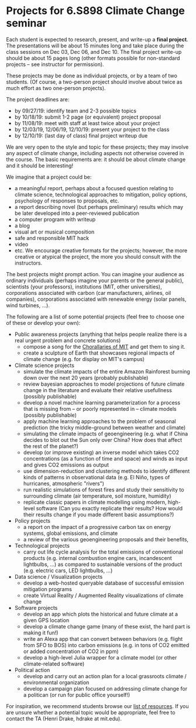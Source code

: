 # Projects for 6.S898 Climate Change seminar

Each student is expected to research, present, and write-up a **final project**. The presentations will be about 15 minutes long and take place during the class sessions on Dec 03, Dec 06, and Dec 10. The final project write-up should be about 15 pages long (other formats possible for non-standard projects – see instructor for permission).

These projects may be done as individual projects, or by a team of two students.
(Of course, a two-person project should involve about twice as much effort as two
one-person projects).

The project deadlines are:
* by 09/27/19: identify team and 2-3 possible topics
* by 10/18/19: submit 1-2 page (or equivalent) project proposal
* by 11/08/19: meet with staff at least twice about your project
* by 12/03/19, 12/06/19, 12/10/19: present your project to the class
* by 12/10/19: (last day of class) final project writeup due

We are very open to the style and topic for these projects; they may involve any
aspect of climate change, including aspects not otherwise covered in the course. The basic requirements are: it should be about climate change and it should be interesting!

We imagine that a project could be:
* a meaningful report, perhaps about a focused question relating to climate science, technological approaches to mitigation, policy options, psychology of responses to proposals, etc.
* a report describing novel (but perhaps preliminary) results which may be later developed into a peer-reviewed publication
* a computer program with writeup
* a blog
* visual art or musical composition
* safe and responsible MIT hack
* video
* etc.
We encourage creative formats for the projects; however, the more creative or atypical the project, the more you should consult with the instructors.

The best projects might prompt action.  You can imagine your audience as ordinary individuals (perhaps imagine your parents or the general public), scientists (your professors), institutions (MIT, other universities), corporations associated with carbon (car manufacturers, airlines, oil companies), corporations associated with renewable energy (solar panels, wind turbines, ...). 

The following are a list of some potential projects (feel free to choose one of these or develop your own):
* Public awareness projects (anything that helps people realize there is a real urgent problem and concrete solutions)
  * compose a song for the [Chorallaries of MIT](http://web.mit.edu/choral/www/index.html) and get them to sing it.
  * create a sculpture of Earth that showcases regional impacts of climate change (e.g. for display on MIT's campus)
* Climate science projects
  * simulate the climate impacts of the entire Amazon Rainforest burning down over the next 20 years (probably publishable)
  * review bayesian approaches to model projections of future climate change in the literature and evaluate their relative usefullness (possibly publishable)
  * develop a novel machine learning parameterization for a process that is missing from – or poorly represented in – climate models (possibly publishable)
  * apply machine learning approaches to the problem of seasonal prediction (the tricky middle-ground between weather and climate)
  * simulating the climate impacts of geoengineering (e.g. what if China decides to blot out the Sun only over China? How does that affect the rest of the planet?)
  * develop (or improve existing) an inverse model which takes CO2 concentrations (as a function of time and space) and winds as input and gives CO2 emissions as output
  * use dimension-reduction and clustering methods to identify different kinds of patterns in observational data (e.g. El Niño, types of hurricanes, atmospheric "rivers")
  * run realistic simulations of forest fires and study their sensitivity to surrounding climate (air temperature, soil moisture, humidity)
  * replicate classic papers in climate modelling using modern, high-level software (Can you exactly replicate their results? How would their results change if you made different basic assumptions?)
* Policy projects
  * a report on the impact of a progressive carbon tax on energy systems, global emissions, and climate
  * a review of the various geoengineering proposals and their benefits,
* Technological projects
  * carry out life cycle analysis for the total emissions of conventional products (e.g. internal combustion engine cars, incandescent lightbulbs, ...) as compared to sustainable versions of the product (e.g. electric cars, LED lightbulbs, ...) 
* Data science / Visualization projects
  * develop a web-hosted queryable database of successful emission mitigation programs
  * create Virtual Reality / Augmented Reality visualizations of climate change
* Software projects
  * develop an app which plots the historical and future climate at a given GPS location
  * develop a climate change game (many of these exist, the hard part is making it fun!)
  * write an Alexa app that can convert between behaviors (e.g. flight from SFO to BOS) into carbon emissions (e.g. in tons of CO2 emitted or added concentration of CO2 in ppm)
  * develop a high-level Julia wrapper for a climate model (or other climate-related software)
* Political action
  * develop and carry out an action plan for a local grassroots climate / environmental organization
  * develop a campaign plan focused on addressing climate change for a politican (or run for public office yourself!)

For inspiration, we recommend students browse our [list of resources](https://github.com/ron-rivest/MIT-6.S898-climate-change/blob/master/resources.md). If you are unsure whether a potential topic would be appropriate, feel free to contact the TA (Henri Drake, hdrake at mit.edu).


